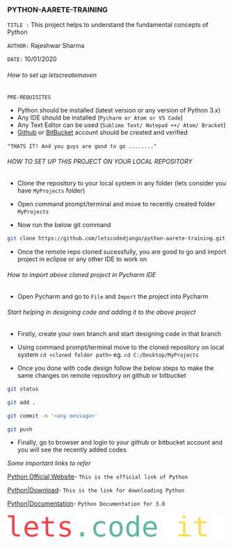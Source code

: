 ### PYTHON-AARETE-TRAINING

`TITLE :` This project helps to understand the fundamental concepts of Python

`AUTHOR:` Rajeshwar Sharma

`DATE:` 10/01/2020

###### How to set up letscreatemaven #######

```PRE-REQUISITES```

* Python should be installed (latest version or any version of Python 3.x)
* Any IDE should be installed (`Pycharm or Atom or VS Code`)
* Any Text Editor can be used (`Sublime Text/ Notepad ++/ Atom/ Bracket`)
* [Github](https://github.com) or [BitBucket](https://bitbucket.org) account should be created and verified

```"THATS IT! And you guys are good to go ........"```

###### HOW TO SET UP THIS PROJECT ON YOUR LOCAL REPOSITORY ######

- Clone the repository to your local system in any folder (lets consider you have `MyProjects` folder)

- Open command prompt/terminal and move to recently created folder `MyProjects`
- Now run the below git command 
```sh
git clone https://github.com/letscodedjango/python-aarete-training.git
```

- Once the remote repo cloned sucessfully, you are good to go and import project in eclipse or any other IDE to work on

###### How to import above cloned project in Pycharm IDE ######

- Open Pycharm and go to `File` and `Import` the project into Pycharm


###### Start helping in designing code and adding it to the above project ######

- Firstly, create your own branch and start designing code in that branch

- Using command prompt/terminal move to the cloned repository on local system
``` cd <cloned folder path> ```
eg. 
```cd C:/Desktop/MyProjects ```

- Once you done with code design follow the below steps to make the same changes on remote repository on github or bitbucket
```sh
git status 
```
```sh
git add .
```
```sh
git commit -m '<any message>'
```
```sh
git push
```
- Finally, go to browser and login to your github or bitbucket account and you will see the recently added codes

*Some important links to refer*

[Python Official Website](https://www.python.org/)- `This is the official link of Python`

[Python|Download](https://www.python.org/downloads/)- `This is the link for downloading Python`

[Python|Documentation](https://docs.python.org/3.8/)- `Python Documentation for 3.8`




![letscode](letscode.jpg)